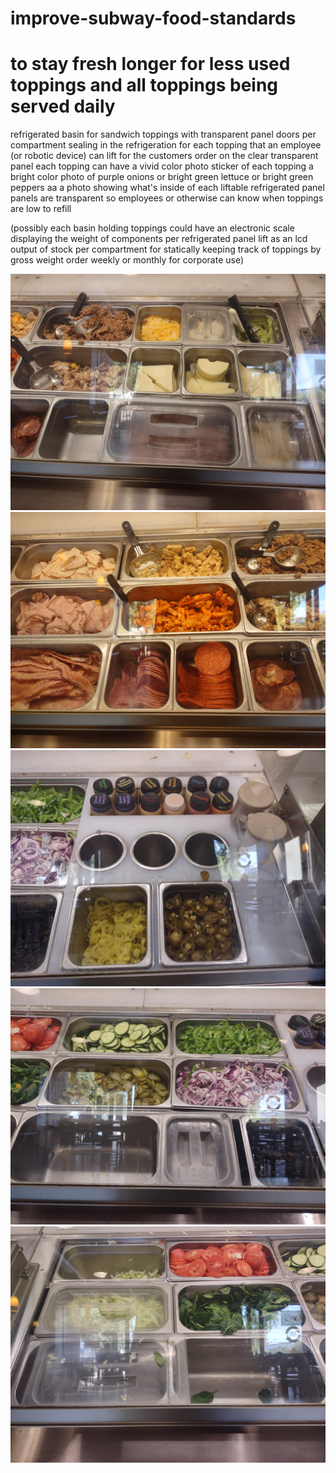 # improve-subway-food-standards

# to stay fresh longer for less used toppings and all toppings being served daily

refrigerated basin for sandwich toppings with transparent panel doors per compartment sealing in the refrigeration for each topping
that an employee (or robotic device) can lift for the customers order
on the clear transparent panel each topping can have a vivid color photo sticker of each topping a bright color photo of purple onions or bright green lettuce or bright green peppers
aa a photo showing what's inside of each liftable refrigerated panel
panels are transparent so employees or otherwise can know when toppings are low to refill 




(possibly each basin holding toppings could have an electronic scale displaying the weight of components per refrigerated panel lift as an lcd output of stock per compartment
for statically keeping track of toppings by gross weight order weekly or monthly for corporate use)

![s1](https://github.com/c4pt000/improve-subway-food-standards/blob/main/IMG_20220327_163620221.jpg)
![s1](https://raw.githubusercontent.com/c4pt000/improve-subway-food-standards/main/IMG_20220327_163623474.jpg)
![s1](https://github.com/c4pt000/improve-subway-food-standards/blob/main/IMG_20220327_163630972.jpg)
![s1](https://raw.githubusercontent.com/c4pt000/improve-subway-food-standards/main/IMG_20220327_163634209.jpg)
![s1](https://raw.githubusercontent.com/c4pt000/improve-subway-food-standards/main/IMG_20220327_163637748.jpg)

